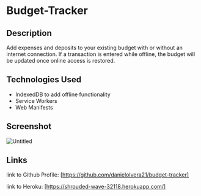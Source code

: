 # Budget-Tracker

## Description

Add expenses and deposits to your existing budget with or without an internet connection. If a transaction is entered while offline, the budget will be updated once online access is restored.

## Technologies Used

- IndexedDB to add offline functionality
- Service Workers
- Web Manifests

## Screenshot

![Untitled](https://user-images.githubusercontent.com/83250389/134218858-095d8b21-ac97-426c-953a-b508a3ef92dc.png)

## Links

link to Github Profile:
[https://github.com/danielolvera21/budget-tracker]

link to Heroku:
[https://shrouded-wave-32118.herokuapp.com/]
